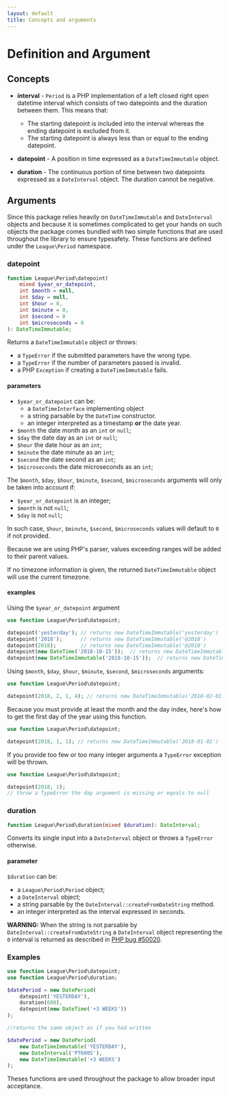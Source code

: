 ```yaml
---
layout: default
title: Concepts and arguments
---
```


# Definition and Argument

## Concepts

- **interval** - `Period` is a PHP implementation of a left closed right open datetime interval which consists of two datepoints and the duration between them. This means that:

    - The starting datepoint is included into the interval whereas the ending datepoint is excluded from it.
    - The starting datepoint is always less than or equal to the ending datepoint.

- **datepoint** - A position in time expressed as a `DateTimeImmutable` object.

- **duration** - The continuous portion of time between two datepoints expressed as a `DateInterval` object. The duration cannot be negative.

## Arguments

Since this package relies heavily on `DateTimeImmutable` and `DateInterval` objects and because it is sometimes complicated to get your hands on such objects the package comes bundled with two simple functions that are used throughout the library to ensure typesafety. These functions are defined under the `League\Period` namespace.

### datepoint

~~~php
function League\Period\datepoint(
    mixed $year_or_datepoint,
    int $month = null,
    int $day = null,
    int $hour = 0,
    int $minute = 0,
    int $second = 0
    int $microseconds = 0
): DateTimeImmutable;
~~~

Returns a `DateTimeImmutable` object or throws:

- a `TypeError` if the submitted parameters have the wrong type.
- a `TypeError` if the number of parameters passed is invalid.
- a PHP `Exception` if creating a `DateTimeImmutable` fails.

#### parameters

- `$year_or_datepoint` can be:
    - a `DateTimeInterface` implementing object
    - a string parsable by the `DateTime` constructor.
    - an integer interpreted as a timestamp **or** the date year.
- `$month` the date month as an `int` or `null`;
- `$day` the date day as an `int` or `null`;
- `$hour` the date hour as an `int`;
- `$minute` the date minute as an `int`;
- `$second` the date second as an `int`;
- `$microseconds` the date microseconds as an `int`;

The `$month`, `$day`, `$hour`, `$minute`, `$second`, `$microseconds` arguments will only be taken into account if:

- `$year_or_datepoint` is an integer;
- `$month` is not `null`;
- `$day` is not `null`;

In such case, `$hour`, `$minute`, `$second`, `$microseconds` values will default to `0` if not provided.

<p class="message-info">Because we are using PHP's parser, values exceeding ranges will be added to their parent values.</p>

<p class="message-notice">If no timezone information is given, the returned <code>DateTimeImmutable</code> object will use the current timezone.</p>

#### examples

Using the `$year_or_datepoint` argument

~~~php
use function League\Period\datepoint;

datepoint('yesterday'); // returns new DateTimeImmutable('yesterday')
datepoint('2018');      // returns new DateTimeImmutable('@2018')
datepoint(2018);        // returns new DateTimeImmutable('@2018')
datepoint(new DateTime('2018-10-15'));  // returns new DateTimeImmutable('2018-10-15')
datepoint(new DateTimeImmutable('2018-10-15'));  // returns new DateTimeImmutable('2018-10-15')
~~~

Using `$month`, `$day`, `$hour`, `$minute`, `$second`, `$microseconds` arguments:

~~~php
use function League\Period\datepoint;

datepoint(2018, 2, 1, 4); // returns new DateTimeImmutable('2018-02-01 04:00:00')
~~~

Because you must provide at least the month and the day index, here's how to get the first day of the year using this function.

~~~php
use function League\Period\datepoint;

datepoint(2018, 1, 1); // returns new DateTimeImmutable('2018-01-01')
~~~

<p class="message-warning">If you provide too few or too many integer arguments a <code>TypeError</code> exception will be thrown.</p>

~~~php
use function League\Period\datepoint;

datepoint(2018, 1);
// throw a TypeError the day argument is missing or equals to null
~~~

### duration

~~~php
function League\Period\duration(mixed $duration): DateInterval;
~~~

Converts its single input into a `DateInterval` object or throws a `TypeError` otherwise.

#### parameter

`$duration` can be:

- a `League\Period\Period` object;
- a `DateInterval` object;
- a string parsable by the `DateInterval::createFromDateString` method.
- an integer interpreted as the interval expressed in seconds.

<p class="message-warning"><strong>WARNING:</strong> When the string is not parsable by <code>DateInterval::createFromDateString</code> a <code>DateInterval</code> object representing the <code>0</code> interval is returned as described in <a href="https://bugs.php.net/bug.php?id=50020">PHP bug #50020</a>.</p>

### Examples

~~~php
use function League\Period\datepoint;
use function League\Period\duration;

$datePeriod = new DatePeriod(
    datepoint('YESTERDAY'),
    duration(600),
    datepoint(new DateTime('+3 WEEKS'))
);

//returns the same object as if you had written

$datePeriod = new DatePeriod(
    new DateTimeImmutable('YESTERDAY'),
    new DateInterval('PT600S'),
    new DateTimeImmutable('+3 WEEKS')
);
~~~

Theses functions are used throughout the package to allow broader input acceptance.